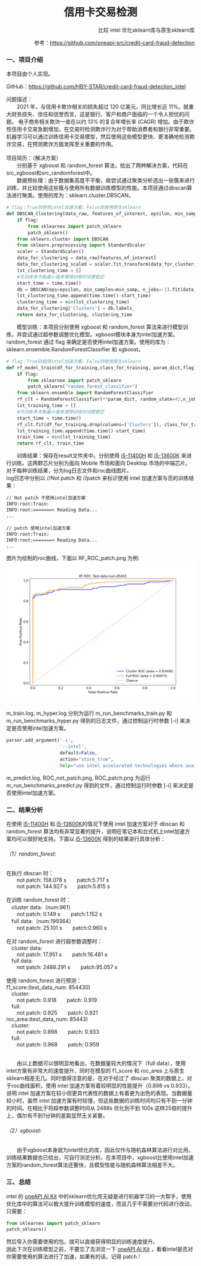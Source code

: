 <center><h1>信用卡交易检测</h1></center>
<p align="right">比较 intel 优化sklearn库与原生sklearn库</p>
<p align="right">参考：<a href="https://github.com/oneapi-src/credit-card-fraud-detection">https://github.com/oneapi-src/credit-card-fraud-detection</a></p>
<h3>一、项目介绍</h3>
<p>本项目由个人实现。</p>
<p>GitHub：<a href="https://github.com/HBY-STAR/credit-card-fraud-detection_intel">https://github.com/HBY-STAR/credit-card-fraud-detection_intel</a></p>
问题描述：<br>
&emsp;&emsp;2021 年，与信用卡欺诈相关的损失超过 120 亿美元，同比增长近 11%。就重大财务损失、信任和信誉而言，这是银行、客户和商户面临的一个令人担忧的问题。
电子商务相关欺诈一直在以约 13% 的复合年增长率 (CAGR) 增加。由于欺诈性信用卡交易急剧增加，在交易时检测欺诈行为对于帮助消费者和银行非常重要。机器学习可以通过训练信用卡交易模型，然后使用这些模型更快、更准确地检测欺诈交易，在预测欺诈方面发挥至关重要的作用。<br><br>
项目简历：（解决方案）<br>
&emsp;&emsp;分别基于 xgboost 和 random_forest 算法，给出了两种解决方案，代码在src_xgboost和src_randomforest中。<br>
&emsp;&emsp;数据预处理：由于数据集高度不平衡，故尝试通过聚类分析选出一些簇来进行训练，并比较使用这些簇与使用所有数据训练模型的性能。本项目通过dbscan算法进行聚类。使用的库为：sklearn.cluster.DBSCAN。

```python
# flag：True则使用intel加速方案，False则使用原生sklearn
def DBSCAN_Clustering(data_raw, features_of_interest, epsilon, min_samp, flag):
    if flag:
        from sklearnex import patch_sklearn
        patch_sklearn()
    from sklearn.cluster import DBSCAN
    from sklearn.preprocessing import StandardScaler
    scaler = StandardScaler()
    data_for_clustering = data_raw[features_of_interest]
    data_for_clustering_scaled = scaler.fit_transform(data_for_clustering)
    lst_clustering_time = []
    #可训练多次取最小值来使得训练时间更稳定
    start_time = time.time()
    db = DBSCAN(eps=epsilon, min_samples=min_samp, n_jobs=-1).fit(data_for_clustering_scaled)
    lst_clustering_time.append(time.time()-start_time)
    clustering_time = min(lst_clustering_time)
    data_for_clustering['Clusters'] = db.labels_
    return data_for_clustering, clustering_time
```
&emsp;&emsp;模型训练：本项目分别使用 xgboost 和 random_forest 算法来进行模型训练，并尝试通过超参数调整优化模型。xgboost模块本身为intel加速方案。random_forest 通过 flag 来确定是否使用intel加速方案。使用的库为：sklearn.ensemble.RandomForestClassifier 和 xgboost。

```python
# flag：True则使用intel加速方案，False则使用原生sklearn
def rf_model_train(df_for_training,class_for_training, param_dict,flag):
    if flag:
        from sklearnex import patch_sklearn
        patch_sklearn("random_forest_classifier")
    from sklearn.ensemble import RandomForestClassifier
    rf_clt = RandomForestClassifier(**param_dict, random_state=42,n_jobs=-1)
    lst_training_time = []
    #可训练多次取最小值来使得训练时间更稳定
    start_time = time.time()
    rf_clt.fit(df_for_training.drop(columns=['Clusters']), class_for_training)
    lst_training_time.append(time.time()-start_time)
    train_time = min(lst_training_time)
    return rf_clt, train_time
```
&emsp;&emsp;训练结果：保存在result文件夹中。分别使用 <a href="https://ark.intel.com/content/www/cn/zh/ark/products/213805/intel-core-i511400h-processor-12m-cache-up-to-4-50-ghz.html">i5-11400H</a> 和 <a href="https://ark.intel.com/content/www/cn/zh/ark/products/230493/intel-core-i513600k-processor-24m-cache-up-to-5-10-ghz.html">i5-13600K</a> 来进行训练。这两颗芯片分别为面向 Mobile 市场和面向 Desktop 市场的中端芯片。对于每种训练结果，分为log日志文件和roc曲线图片。<br>
log日志中分别以 //Not patch 和 //patch 来标识使用 intel 加速方案与否的训练结果：

```log
// Not patch 不使用intel加速方案
INFO:root:Train:
INFO:root:=======> Reading Data...
...

// patch 使用intel加速方案
INFO:root:Train:
INFO:root:=======> Reading Data...
...
```
图片为绘制的roc曲线，下面以 RF_ROC_patch.png 为例:
<img src="result\Result_i5-11400H\random_forest\RF_ROC_patch.png">

m_train.log, m_hyper.log 分别为运行 m_run_benchmarks_train.py 和 m_run_benchmarks_hyper.py 得到的日志文件，通过控制运行时参数 [-i] 来决定是否使用intel加速方案。

```python
parser.add_argument('-i',
                    '--intel',
                    default=False,
                    action="store_true",
                    help="use intel accelerated technologies where available")
```
m_predict.log, ROC_not_patch.png, ROC_patch.png 为运行m_run_benchmarks_predict.py 得到的文件，通过控制运行时参数 [-i] 来决定是否使用intel加速方案。<br>

<h3>二、结果分析</h3>
在使用 <a href="https://ark.intel.com/content/www/cn/zh/ark/products/213805/intel-core-i511400h-processor-12m-cache-up-to-4-50-ghz.html">i5-11400H</a> 和 <a href="https://ark.intel.com/content/www/cn/zh/ark/products/230493/intel-core-i513600k-processor-24m-cache-up-to-5-10-ghz.html">i5-13600K</a>的情况下使用 intel 加速方案对于 dbscan 和 random_forest 算法均有非常显著的提升，说明在笔记本和台式机上intel加速方案均可以很好地支持。下面以 <a href="https://ark.intel.com/content/www/cn/zh/ark/products/230493/intel-core-i513600k-processor-24m-cache-up-to-5-10-ghz.html">i5-13600K</a> 得到的结果进行具体分析：
<h6>（1）random_forest:</h6>
在执行 dbscan 时：<br> 
&emsp;&emsp;not patch: 158.078 s&emsp;&emsp;patch:5.717 s<br>
&emsp;&emsp;not patch: 144.927 s&emsp;&emsp;patch:5.815 s<br><br>
在训练 random_forest 时：<br> 
&emsp;cluster data:（num:961）<br>
&emsp;&emsp;not patch: 0.149 s&emsp;&emsp;patch:1.152 s<br>
&emsp;full data:（num:199364）<br>
&emsp;&emsp;not patch: 25.101 s&emsp;&emsp;patch:0.960 s<br><br>
在对 random_forest 进行超参数调整时：<br> 
&emsp;cluster data:<br>
&emsp;&emsp;not patch: 17.951 s&emsp;&emsp;patch:16.481 s<br>
&emsp;full data:<br>
&emsp;&emsp;not patch: 2488.291 s&emsp;&emsp;patch:95.057 s<br><br>
使用 random_forest 进行预测：<br> 
f1_score:(test_data_num: 854430)<br>
&emsp;cluster:<br>
&emsp;&emsp;not patch: 0.918&emsp;&emsp;patch: 0.919<br>
&emsp;full:<br>
&emsp;&emsp;not patch: 0.925&emsp;&emsp;patch: 0.921<br>
roc_area:(test_data_num: 85443)<br>
&emsp;cluster:<br>
&emsp;&emsp;not patch: 0.898&emsp;&emsp;patch: 0.933<br>
&emsp;full:<br>
&emsp;&emsp;not patch: 0.968&emsp;&emsp;patch: 0.959<br><br>

&emsp;&emsp;由以上数据可以很明显地看出，在数据量较大的情况下（full data），使用intel方案有非常大的速度提升，同时在模型的 f1_score 和 roc_area 上与原生sklearn相差无几。同时值得注意的是，在对于经过了 dbscan 聚类的数据上，对于roc曲线面积，使用 intel 加速方案有着较明显的性能提升（0.898 vs 0.933）。说明 intel 加速方案在较小但更具代表性的数据上有着更为出色的表现。当数据量较小时，虽然 intel 加速方案有时较慢，但这些数据的训练时间均只有不到一分钟的时间。在相比于将超参数调整时间从 2488s 优化到不到 100s 这样25倍的提升上，偶尔有不到1分钟的差距显然无关紧要。

<h6>（2）xgboost:</h6>
&emsp;&emsp;由于xgboost本身就为intel优化的库，因此仅作与随机森林算法进行对比用。训练结果数据也已给出，可自行浏览分析。在本项目中，xgboost比使用intel加速方案的random_forest算法还要快，且模型性能与随机森林算法相差不大。

<h3>三、总结</h3>
intel 的 <a href="https://www.intel.com/content/www/us/en/developer/tools/oneapi/ai-analytics-toolkit.html#gs.0w4s9y">oneAPI AI Kit</a> 中的sklearn优化库无疑是进行机器学习的一大帮手，使用优化库中的算法可以极大提升训练模型的速度，而且几乎不需要对代码进行改动，只需要：

```python
from sklearnex import patch_sklearn
patch_sklearn()
```
然后导入你需要使用的包，就可以直接获得明显的训练速度提升。<br>
因此下次在训练模型之前，不要忘了去浏览一下 <a href="https://www.intel.com/content/www/us/en/developer/tools/oneapi/ai-analytics-toolkit.html#gs.0w4s9y">oneAPI AI Kit</a> ，看看intel是否对你需要使用的算法进行了加速，如果有的话，记得 patch !

